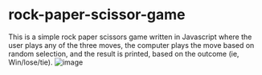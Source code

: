 ﻿# rock-paper-scissor-game
 This is a simple rock paper scissors game written in Javascript where the user plays any of the three moves, the computer plays the move based on random selection, and the result is printed, based on the outcome (ie, Win/lose/tie).
 ![image](https://github.com/iAtharvaj/rock-paper-scissor-game/assets/139790888/e1539956-2a35-4867-b33b-e91c58153842)


